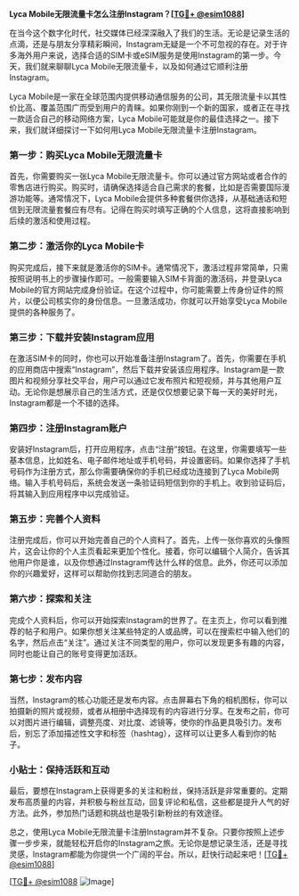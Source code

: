 **Lyca Mobile无限流量卡怎么注册Instagram？[[TG💪+ @esim1088](https://t.me/s/esim1088)]**

在当今这个数字化时代，社交媒体已经深深融入了我们的生活。无论是记录生活的点滴，还是与朋友分享精彩瞬间，Instagram无疑是一个不可忽视的存在。对于许多海外用户来说，选择合适的SIM卡或eSIM服务是使用Instagram的第一步。今天，我们就来聊聊Lyca Mobile无限流量卡，以及如何通过它顺利注册Instagram。

Lyca Mobile是一家在全球范围内提供移动通信服务的公司，其无限流量卡以其性价比高、覆盖范围广而受到用户的青睐。如果你刚到一个新的国家，或者正在寻找一款适合自己的移动网络方案，Lyca Mobile可能就是你的最佳选择之一。接下来，我们就详细探讨一下如何用Lyca Mobile无限流量卡注册Instagram。

### 第一步：购买Lyca Mobile无限流量卡

首先，你需要购买一张Lyca Mobile无限流量卡。你可以通过官方网站或者合作的零售店进行购买。购买时，请确保选择适合自己需求的套餐，比如是否需要国际漫游功能等。通常情况下，Lyca Mobile会提供多种套餐供你选择，从基础通话和短信到无限流量套餐应有尽有。记得在购买时填写正确的个人信息，这将直接影响到后续的激活和使用过程。

### 第二步：激活你的Lyca Mobile卡

购买完成后，接下来就是激活你的SIM卡。通常情况下，激活过程非常简单，只需按照说明书上的步骤操作即可。一般需要输入SIM卡背面的激活码，并登录Lyca Mobile的官方网站完成身份验证。在这个过程中，你可能需要上传身份证件的照片，以便公司核实你的身份信息。一旦激活成功，你就可以开始享受Lyca Mobile提供的各种服务了。

### 第三步：下载并安装Instagram应用

在激活SIM卡的同时，你也可以开始准备注册Instagram了。首先，你需要在手机的应用商店中搜索“Instagram”，然后下载并安装该应用程序。Instagram是一款图片和视频分享社交平台，用户可以通过它发布照片和短视频，并与其他用户互动。无论你是想展示自己的生活方式，还是仅仅想要记录下每一天的美好时光，Instagram都是一个不错的选择。

### 第四步：注册Instagram账户

安装好Instagram后，打开应用程序，点击“注册”按钮。在这里，你需要填写一些基本信息，比如姓名、电子邮件地址或手机号码，并设置密码。如果你选择了手机号码作为注册方式，那么你需要确保你的手机已经成功连接到了Lyca Mobile网络。输入手机号码后，系统会发送一条验证码短信到你的手机上。收到验证码后，将其输入到应用程序中以完成验证。

### 第五步：完善个人资料

注册完成后，你可以开始完善自己的个人资料了。首先，上传一张你喜欢的头像照片，这会让你的个人主页看起来更加个性化。接着，你可以编辑个人简介，告诉其他用户你是谁，以及你想通过Instagram传达什么样的信息。此外，你还可以添加你的兴趣爱好，这样可以帮助你找到志同道合的朋友。

### 第六步：探索和关注

完成个人资料后，你可以开始探索Instagram的世界了。在主页上，你可以看到推荐的帖子和用户。如果你想关注某些特定的人或品牌，可以在搜索栏中输入他们的名字，然后点击“关注”。通过关注不同类型的用户，你可以发现更多有趣的内容，同时也能让自己的账号变得更加活跃。

### 第七步：发布内容

当然，Instagram的核心功能还是发布内容。点击屏幕右下角的相机图标，你可以拍摄新的照片或视频，或者从相册中选择现有的内容进行分享。在发布之前，你可以对图片进行编辑，调整亮度、对比度、滤镜等，使你的作品更具吸引力。发布后，别忘了添加描述性文字和标签（hashtag），这样可以让更多人看到你的帖子。

### 小贴士：保持活跃和互动

最后，要想在Instagram上获得更多的关注和粉丝，保持活跃是非常重要的。定期发布高质量的内容，并积极与粉丝互动，回复评论和私信，这些都是提升人气的好方法。此外，参加热门话题和挑战也是吸引新粉丝的有效途径。

总之，使用Lyca Mobile无限流量卡注册Instagram并不复杂。只要你按照上述步骤一步步来，就能轻松开启你的Instagram之旅。无论你是想记录生活，还是寻找灵感，Instagram都能为你提供一个广阔的平台。所以，赶快行动起来吧！[[TG💪+ @esim1088](https://t.me/s/esim1088)]

[[TG💪+ @esim1088](https://t.me/s/esim1088) ![Image](https://i.postimg.cc/4NQfJmqS/Snipaste-2025-05-13-00-14-12.png)]
